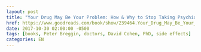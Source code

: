 ```yaml
---
layout: post
title: "Your Drug May Be Your Problem: How & Why to Stop Taking Psychiatric Medications"
href: https://www.goodreads.com/book/show/239464.Your_Drug_May_Be_Your_Problem
date: 2017-10-30 02:00:00 -0500
tags: [books, Peter Breggin, doctors, David Cohen, PhD, side effects]
categories: EN
---
```

